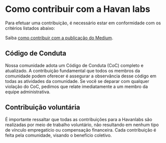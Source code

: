 # Como contribuir com a Havan labs

Para efetuar uma contribuição, é necessário estar em conformidade com os critérios listados abaixo:

Saiba [como contribuir com a publicação do Medium](https://medium.com/@jefferssonsemin).

## Código de Conduta
Nossa comunidade adota um Código de Conduta (CoC) completo e atualizado. A contribuição fundamental que todos os membros da comunidade podem oferecer é assegurar a observância desse código em todas as atividades da comunidade. Se você se deparar com qualquer violação do CoC, pedimos que relate imediatamente a um membro da equipe administrativa.

## Contribuição voluntária
É importante ressaltar que todas as contribuições para a Havanlabs são realizadas por meio de trabalho voluntário, não resultando em nenhum tipo de vínculo empregatício ou compensação financeira. Cada contribuição é feita pela comunidade, visando o benefício coletivo.

